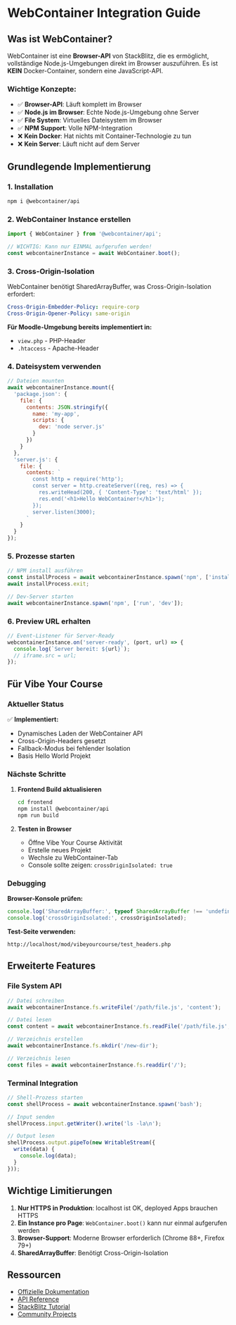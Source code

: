 # WebContainer Integration Guide

## Was ist WebContainer?

WebContainer ist eine **Browser-API** von StackBlitz, die es ermöglicht, vollständige Node.js-Umgebungen direkt im Browser auszuführen. Es ist **KEIN** Docker-Container, sondern eine JavaScript-API.

### Wichtige Konzepte:

- ✅ **Browser-API**: Läuft komplett im Browser
- ✅ **Node.js im Browser**: Echte Node.js-Umgebung ohne Server
- ✅ **File System**: Virtuelles Dateisystem im Browser
- ✅ **NPM Support**: Volle NPM-Integration
- ❌ **Kein Docker**: Hat nichts mit Container-Technologie zu tun
- ❌ **Kein Server**: Läuft nicht auf dem Server

## Grundlegende Implementierung

### 1. Installation

```bash
npm i @webcontainer/api
```

### 2. WebContainer Instance erstellen

```javascript
import { WebContainer } from '@webcontainer/api';

// WICHTIG: Kann nur EINMAL aufgerufen werden!
const webcontainerInstance = await WebContainer.boot();
```

### 3. Cross-Origin-Isolation

WebContainer benötigt SharedArrayBuffer, was Cross-Origin-Isolation erfordert:

```yaml
Cross-Origin-Embedder-Policy: require-corp
Cross-Origin-Opener-Policy: same-origin
```

**Für Moodle-Umgebung bereits implementiert in:**
- `view.php` - PHP-Header
- `.htaccess` - Apache-Header

### 4. Dateisystem verwenden

```javascript
// Dateien mounten
await webcontainerInstance.mount({
  'package.json': {
    file: {
      contents: JSON.stringify({
        name: 'my-app',
        scripts: {
          dev: 'node server.js'
        }
      })
    }
  },
  'server.js': {
    file: {
      contents: `
        const http = require('http');
        const server = http.createServer((req, res) => {
          res.writeHead(200, { 'Content-Type': 'text/html' });
          res.end('<h1>Hello WebContainer!</h1>');
        });
        server.listen(3000);
      `
    }
  }
});
```

### 5. Prozesse starten

```javascript
// NPM install ausführen
const installProcess = await webcontainerInstance.spawn('npm', ['install']);
await installProcess.exit;

// Dev-Server starten
await webcontainerInstance.spawn('npm', ['run', 'dev']);
```

### 6. Preview URL erhalten

```javascript
// Event-Listener für Server-Ready
webcontainerInstance.on('server-ready', (port, url) => {
  console.log(`Server bereit: ${url}`);
  // iframe.src = url;
});
```

## Für Vibe Your Course

### Aktueller Status

✅ **Implementiert:**
- Dynamisches Laden der WebContainer API
- Cross-Origin-Headers gesetzt
- Fallback-Modus bei fehlender Isolation
- Basis Hello World Projekt

### Nächste Schritte

1. **Frontend Build aktualisieren**
   ```bash
   cd frontend
   npm install @webcontainer/api
   npm run build
   ```

2. **Testen in Browser**
   - Öffne Vibe Your Course Aktivität
   - Erstelle neues Projekt
   - Wechsle zu WebContainer-Tab
   - Console sollte zeigen: `crossOriginIsolated: true`

### Debugging

**Browser-Konsole prüfen:**
```javascript
console.log('SharedArrayBuffer:', typeof SharedArrayBuffer !== 'undefined');
console.log('crossOriginIsolated:', crossOriginIsolated);
```

**Test-Seite verwenden:**
```
http://localhost/mod/vibeyourcourse/test_headers.php
```

## Erweiterte Features

### File System API

```javascript
// Datei schreiben
await webcontainerInstance.fs.writeFile('/path/file.js', 'content');

// Datei lesen
const content = await webcontainerInstance.fs.readFile('/path/file.js', 'utf8');

// Verzeichnis erstellen
await webcontainerInstance.fs.mkdir('/new-dir');

// Verzeichnis lesen
const files = await webcontainerInstance.fs.readdir('/');
```

### Terminal Integration

```javascript
// Shell-Prozess starten
const shellProcess = await webcontainerInstance.spawn('bash');

// Input senden
shellProcess.input.getWriter().write('ls -la\n');

// Output lesen
shellProcess.output.pipeTo(new WritableStream({
  write(data) {
    console.log(data);
  }
}));
```

## Wichtige Limitierungen

1. **Nur HTTPS in Produktion**: localhost ist OK, deployed Apps brauchen HTTPS
2. **Ein Instance pro Page**: `WebContainer.boot()` kann nur einmal aufgerufen werden
3. **Browser-Support**: Moderne Browser erforderlich (Chrome 88+, Firefox 79+)
4. **SharedArrayBuffer**: Benötigt Cross-Origin-Isolation

## Ressourcen

- [Offizielle Dokumentation](https://webcontainer.io/guides/quickstart)
- [API Reference](https://webcontainer.io/api)
- [StackBlitz Tutorial](https://stackblitz.com/docs)
- [Community Projects](https://webcontainer.io/community-projects)
